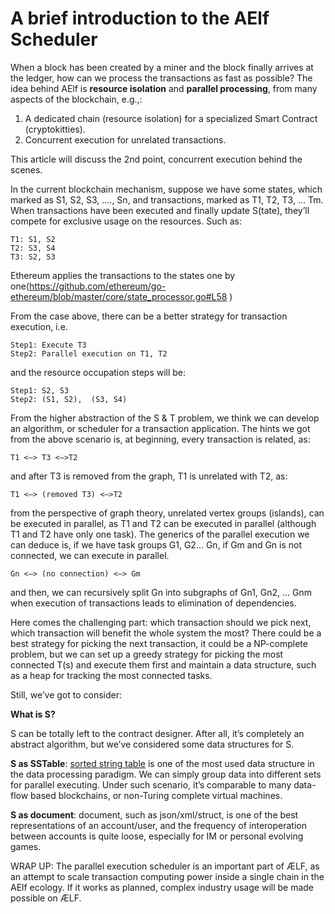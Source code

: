 # A brief introduction to the AElf Scheduler

When a block has been created by a miner and the block finally arrives at the ledger, how can we process the transactions as fast as possible? The idea behind AElf is **resource isolation** and **parallel processing**, from many aspects of the blockchain, e.g.,:

1.	A dedicated chain (resource isolation) for a specialized Smart Contract (cryptokitties).
2.	Concurrent execution for unrelated transactions.

This article will discuss the 2nd point, concurrent execution behind the scenes.

In the current blockchain mechanism, suppose we have some states, which marked as S1, S2, S3, …., Sn, and transactions, marked as T1, T2, T3, … Tm. When transactions have been executed and finally update S(tate), they’ll compete for exclusive usage on the resources.
Such as:

```
T1: S1, S2
T2: S3, S4
T3: S2, S3
```

Ethereum applies the transactions to the states one by one(https://github.com/ethereum/go-ethereum/blob/master/core/state_processor.go#L58 )

From the case above, there can be a better strategy for transaction execution, i.e.

```
Step1: Execute T3
Step2: Parallel execution on T1, T2
```

and the resource occupation steps will be:

```
Step1: S2, S3
Step2: (S1, S2),  (S3, S4)
```

From the higher abstraction of the S & T problem, we think we can develop an algorithm, or scheduler for a transaction application.
The hints we got from the above scenario is, at beginning, every transaction is related, as:

`T1 <—> T3 <—>T2`

and after T3 is removed from the graph, T1 is unrelated with T2, as:

`T1 <—> (removed T3) <—>T2`

from the perspective of graph theory, unrelated vertex groups (islands), can be executed in parallel, as T1 and T2 can be executed in parallel (although T1 and T2 have only one task). The generics of the parallel execution we can deduce is, if we have task groups G1, G2… Gn, if Gm and Gn is not connected, we can execute in parallel.

`Gn <—> (no connection) <—> Gm`

and then, we can recursively split Gn into subgraphs of Gn1, Gn2, … Gnm when execution of transactions leads to elimination of dependencies.

Here comes the challenging part: which transaction should we pick next, which transaction will benefit the whole system the most? There could be a best strategy for picking the next transaction, it could be a NP-complete problem, but we can set up a greedy strategy for picking the most connected T(s) and execute them first and maintain a data structure, such as a heap for tracking the most connected tasks.

Still, we’ve got to consider:

**What is S?**

S can be totally left to the contract designer. After all, it’s completely an abstract algorithm, but we’ve considered some data structures for S.

**S as SSTable**: [sorted string table](https://en.wikipedia.org/wiki/Bigtable) is one of the most used data structure in the data processing paradigm. We can simply group data into different sets for parallel executing. Under such scenario, it’s comparable to many data-flow based blockchains, or non-Turing complete virtual machines.

**S as document**: document, such as json/xml/struct, is one of the best representations of an account/user, and the frequency of interoperation between accounts is quite loose, especially for IM or personal evolving games.

WRAP UP: The parallel execution scheduler is an important part of ÆLF, as an attempt to scale transaction computing power inside a single chain in the AElf ecology. If it works as planned, complex industry usage will be made possible on ÆLF.
